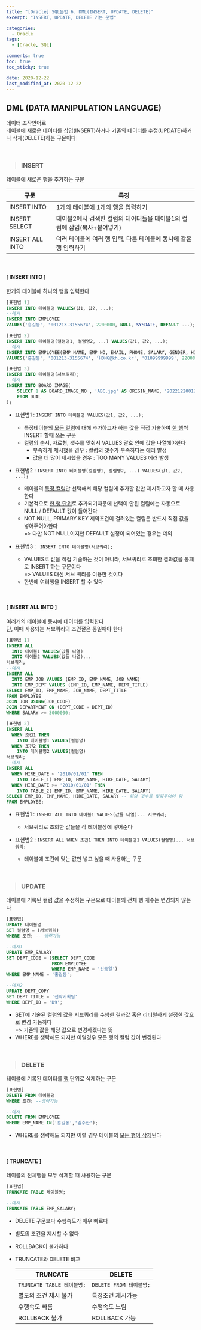 ```yaml
---
title: "[Oracle] SQL문법 6. DML(INSERT, UPDATE, DELETE)"
excerpt: "INSERT, UPDATE, DELETE 기본 문법"

categories:
  - Oracle
tags:
  - [Oracle, SQL]

comments: true
toc: true
toc_sticky: true

date: 2020-12-22
last_modified_at: 2020-12-22
---
```


## DML (DATA MANIPULATION LANGUAGE)

데이터 조작언어로  
테이블에 새로운 데이터를 삽입(INSERT)하거나 기존의 데이터를 수정(UPDATE)하거나 삭제(DELETE)하는 구문이다

<br>

> ### INSERT

테이블에 새로운 행을 추가하는 구문

| 구문            | 특징                                                                      |
| --------------- | ------------------------------------------------------------------------- |
| INSERT INTO     | 1개의 테이블에 1개의 행을 입력하기                                        |
| INSERT SELECT   | 테이블2에서 검색한 컬럼의 데이터들을 테이블1의 컬럼에 삽입(복사+붙여넣기) |
| INSERT ALL INTO | 여러 테이블에 여러 행 입력, 다른 테이블에 동시에 같은 행 입력하기         |

<br>

#### [ INSERT INTO ]

한개의 테이블에 하나의 행을 입력한다

```sql
[표현법 1]
INSERT INTO 테이블명 VALUES(값1, 값2, ...);
--예시
INSERT INTO EMPLOYEE
VALUES('홍길동', '001213-3155674', 2200000, NULL, SYSDATE, DEFAULT ...);

[표현법 2]
INSERT INTO 테이블명(컬럼명1, 컬럼명2, ...) VALUES(값1, 값2, ...);
--예시
INSERT INTO EMPLOYEE(EMP_NAME, EMP_NO, EMAIL, PHONE, SALARY, GENDER, HIRE_DATE, JOB_CODE)
VALUES('홍길동', '001213-3155674', 'HONG@kh.co.kr', '01099999999', 2200000, NULL, SYSDATE, DEFAULT);

[표현법 3]
INSERT INTO 테이블명(서브쿼리);
--예시
INSERT INTO BOARD_IMAGE(
    SELECT 1 AS BOARD_IMAGE_NO , 'ABC.jpg' AS ORIGIN_NAME, '20221220012345.jpg' AS CHANGE_NAME
    FROM DUAL
);
```

- 표현법1 : `INSERT INTO 테이블명 VALUES(값1, 값2, ...);`

  - 특정테이블의 <u>모든 컬럼</u>에 대해 추가하고자 하는 값을 직접 기술하여 <u>한 행</u>씩 INSERT 할때 쓰는 구문
  - 컬럼의 순서, 자료형, 갯수를 맞춰서 VALUES 괄호 안에 값을 나열해야한다
    - 부족하게 제시했을 경우 : 컬럼의 갯수가 부족하다는 에러 발생
    - 값을 더 많이 제시했을 경우 : TOO MANY VALUES 에러 발생

- 표현법2 : `INSERT INTO 테이블명(컬럼명1, 컬럼명2, ...) VALUES(값1, 값2, ...);`

  - 테이블의 <u>특정 컬럼</u>만 선택해서 해당 컬럼에 추가할 값만 제시하고자 할 때 사용한다
  - 기본적으로 <u>한 행 단위</u>로 추가되기때문에 선택이 안된 컬럼에는 자동으로 NULL / DEFAULT 값이 들어간다
  - NOT NULL, PRIMARY KEY 제약조건이 걸려있는 컬럼은 반드시 직접 값을 넣어주어야한다  
    => 다만 NOT NULL이지만 DEFAULT 설정이 되어있는 경우는 예외

- 표현법3 : ` INSERT INTO 테이블명(서브쿼리);`
  - VALUES로 값을 직접 기술하는 것이 아니라, 서브쿼리로 조회한 결과값을 통째로 INSERT 하는 구문이다  
    => VALUES 대신 서브 쿼리를 이용한 것이다
  - 한번에 여러행을 INSERT 할 수 있다

<br>

#### [ INSERT ALL INTO ]

여러개의 테이블에 동시에 데이터를 입력한다  
단, 이때 사용되는 서브쿼리의 조건절은 동일해야 한다

```sql
[표현법 1]
INSERT ALL
  INTO 테이블1 VALUES(값들 나열)
  INTO 테이블2 VALUES(값들 나열)...
서브쿼리;
--예시
INSERT ALL
  INTO EMP_JOB VALUES (EMP_ID, EMP_NAME, JOB_NAME)
  INTO EMP_DEPT VALUES (EMP_ID, EMP_NAME, DEPT_TITLE)
SELECT EMP_ID, EMP_NAME, JOB_NAME, DEPT_TITLE
FROM EMPLOYEE
JOIN JOB USING(JOB_CODE)
JOIN DEPARTMENT ON (DEPT_CODE = DEPT_ID)
WHERE SALARY >= 3000000;

[표현법 2]
INSERT ALL
  WHEN 조건1 THEN
    INTO 테이블명1 VALUES(컬럼명)
  WHEN 조건2 THEN
    INTO 테이블명2 VALUES(컬럼명)
서브쿼리;
--예시
INSERT ALL
  WHEN HIRE_DATE < '2010/01/01' THEN
    INTO TABLE_1( EMP_ID, EMP_NAME, HIRE_DATE, SALARY)
  WHEN HIRE_DATE >= '2010/01/01' THEN
    INTO TABLE_2( EMP_ID, EMP_NAME, HIRE_DATE, SALARY)
SELECT EMP_ID, EMP_NAME, HIRE_DATE, SALARY -- 위와 갯수를 맞춰주어야 함
FROM EMPLOYEE;
```

- 표현법1 : `INSERT ALL INTO 테이블1 VALUES(값들 나열)... 서브쿼리;`

  - 서브쿼리로 조회한 값들을 각 테이블상에 넣어준다

- 표현법2 : `INSERT ALL WHEN 조건1 THEN INTO 테이블명1 VALUES(컬럼명)... 서브쿼리;`

  - 테이블에 조건에 맞는 값만 넣고 싶을 때 사용하는 구문

<br>

> ### UPDATE

테이블에 기록된 컬럼 값을 수정하는 구문으로 테이블의 전체 행 개수는 변경되지 않는다

```sql
[표현법]
UPDATE 테이블명
SET 컬럼명 = (서브쿼리)
WHERE 조건; -- 생략가능

--예시1
UPDATE EMP_SALARY
SET DEPT_CODE = (SELECT DEPT_CODE
                 FROM EMPLOYEE
                 WHERE EMP_NAME = '선동일')
WHERE EMP_NAME = '홍길동';

--예시2
UPDATE DEPT_COPY
SET DEPT_TITLE = '전략기획팀'
WHERE DEPT_ID = 'D9';
```

- SET에 기술된 컬럼의 값을 서브쿼리를 수행한 결과값 혹은 리터럴하게 설정한 값으로 변경 가능하다  
  => 기존의 값을 해당 값으로 변경하겠다는 뜻
- WHERE를 생략해도 되지만 이럴경우 모든 행의 컬럼 값이 변경된다

<br>

> ### DELETE

테이블에 기록된 데이터를 <u>행</u> 단위로 삭제하는 구문

```sql
[표현법]
DELETE FROM 테이블명
WHERE 조건; --생략가능

--예시
DELETE FROM EMPLOYEE
WHERE EMP_NAME IN('홍길동','김수한');
```

- WHERE를 생략해도 되지만 이럴 경우 테이블의 <u>모든 행이 삭제</u>된다

<br>

#### [ TRUNCATE ]

테이블의 전체행을 모두 삭제할 때 사용하는 구문

```sql
[표현법]
TRUNCATE TABLE 테이블명;

--예시
TRUNCATE TABLE EMP_SALARY;
```

- DELETE 구문보다 수행속도가 매우 빠르다
- 별도의 조건을 제시할 수 없다
- ROLLBACK이 불가하다

- TRUNCATE와 DELETE 비교

  | TRUNCATE                   | DELETE                  |
  | -------------------------- | ----------------------- |
  | `TRUNCATE TABLE 테이블명;` | `DELETE FROM 테이블명;` |
  | 별도의 조건 제시 불가      | 특정조건 제시가능       |
  | 수행속도 빠름              | 수행속도 느림           |
  | ROLLBACK 불가              | ROLLBACK 가능           |

